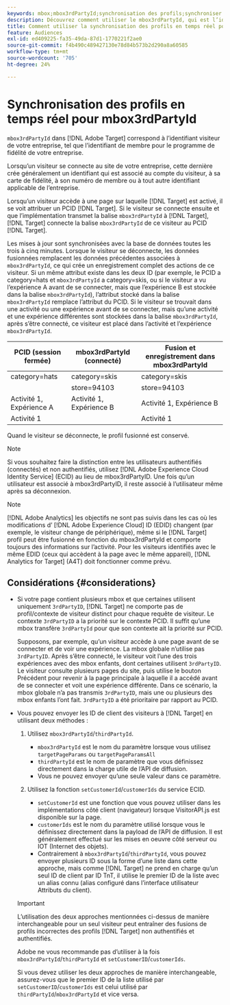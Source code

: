 ```yaml
---
keywords: mbox;mbox3rdPartyId;synchronisation des profils;synchroniser les profils;PCID
description: Découvrez comment utiliser le mbox3rdPartyId, qui est l’identifiant visiteur de votre entreprise, tel que l’identifiant de membre ou le programme de fidélité de votre entreprise.
title: Comment utiliser la synchronisation des profils en temps réel pour mbox3rdPartyId ?
feature: Audiences
exl-id: ed409225-fa35-49da-87d1-1770221f2ae0
source-git-commit: f4b490c489427130e78d84b573b2d290a8a60585
workflow-type: tm+mt
source-wordcount: '705'
ht-degree: 24%

---
```


# Synchronisation des profils en temps réel pour mbox3rdPartyId

`mbox3rdPartyId` dans [!DNL Adobe Target] correspond à l’identifiant visiteur de votre entreprise, tel que l’identifiant de membre pour le programme de fidélité de votre entreprise.

Lorsqu’un visiteur se connecte au site de votre entreprise, cette dernière crée généralement un identifiant qui est associé au compte du visiteur, à sa carte de fidélité, à son numéro de membre ou à tout autre identifiant applicable de l’entreprise.

Lorsqu’un visiteur accède à une page sur laquelle [!DNL Target] est activé, il se voit attribuer un PCID [!DNL Target]. Si le visiteur se connecte ensuite et que l’implémentation transmet la balise `mbox3rdPartyId` à [!DNL Target], [!DNL Target] connecte la balise `mbox3rdPartyId` de ce visiteur au PCID [!DNL Target].

Les mises à jour sont synchronisées avec la base de données toutes les trois à cinq minutes. Lorsque le visiteur se déconnecte, les données fusionnées remplacent les données précédentes associées à `mbox3rdPartyId`, ce qui crée un enregistrement complet des actions de ce visiteur. Si un même attribut existe dans les deux ID (par exemple, le PCID a category=hats et `mbox3rdPartyId` a category=skis, ou si le visiteur a vu l’expérience A avant de se connecter, mais que l’expérience B est stockée dans la balise `mbox3rdPartyId`), l’attribut stocké dans la balise `mbox3rdPartyId` remplace l’attribut du PCID. Si le visiteur se trouvait dans une activité ou une expérience avant de se connecter, mais qu’une activité et une expérience différentes sont stockées dans la balise `mbox3rdPartyId`, après s’être connecté, ce visiteur est placé dans l’activité et l’expérience `mbox3rdPartyId`.

| PCID (session fermée) | mbox3rdPartyId (connecté) | Fusion et enregistrement dans mbox3rdPartyId |
|---|---|---|
| category=hats | category=skis | category=skis |
|  | store=94103 | store=94103 |
| Activité 1, Expérience A | Activité 1, Expérience B | Activité 1, Expérience B |
| Activité 1 |  | Activité 1 |

Quand le visiteur se déconnecte, le profil fusionné est conservé.

>[!NOTE]
>
>Si vous souhaitez faire la distinction entre les utilisateurs authentifiés (connectés) et non authentifiés, utilisez [!DNL Adobe Experience Cloud Identity Service] (ECID) au lieu de mbox3rdPartyID. Une fois qu’un utilisateur est associé à mbox3rdPartyID, il reste associé à l’utilisateur même après sa déconnexion.

>[!NOTE]
>
>[!DNL Adobe Analytics] les objectifs ne sont pas suivis dans les cas où les modifications d’ [!DNL Adobe Experience Cloud] ID (EDID) changent (par exemple, le visiteur change de périphérique), même si le  [!DNL Target] profil peut être fusionné en fonction du mbox3rdPartyId et comporte toujours des informations sur l’activité. Pour les visiteurs identifiés avec le même EDID (ceux qui accèdent à la page avec le même appareil), [!DNL Analytics for Target] (A4T) doit fonctionner comme prévu.

## Considérations {#considerations}

* Si votre page contient plusieurs mbox et que certaines utilisent uniquement `3rdPartyID`, [!DNL Target] ne comporte pas de profil/contexte de visiteur distinct pour chaque requête de visiteur. Le contexte `3rdPartyID` a la priorité sur le contexte PCID. Il suffit qu’une mbox transfère `3rdPartyId` pour que son contexte ait la priorité sur PCID.

   Supposons, par exemple, qu’un visiteur accède à une page avant de se connecter et de voir une expérience. La mbox globale n’utilise pas `3rdPartyID`. Après s’être connecté, le visiteur voit l’une des trois expériences avec des mbox enfants, dont certaines utilisent `3rdPartyID`. Le visiteur consulte plusieurs pages du site, puis utilise le bouton Précédent pour revenir à la page principale à laquelle il a accédé avant de se connecter et voit une expérience différente. Dans ce scénario, la mbox globale n’a pas transmis `3rdPartyID`, mais une ou plusieurs des mbox enfants l’ont fait. `3rdPartyID` a été prioritaire par rapport au PCID.

* Vous pouvez envoyer les ID de client des visiteurs à [!DNL Target] en utilisant deux méthodes :

   1. Utilisez `mbox3rdPartyId`/`thirdPartyId`.

      * `mbox3rdPartyId` est le nom du paramètre lorsque vous utilisez  `targetPageParams` ou  `targetPageParamsAll`
      * `thirdPartyId` est le nom de paramètre que vous définissez directement dans la charge utile de l’API de diffusion.
      * Vous ne pouvez envoyer qu’une seule valeur dans ce paramètre.
   1. Utilisez la fonction `setCustomerId`/`customerIds` du service ECID.

      * `setCustomerId` est une fonction que vous pouvez utiliser dans les implémentations côté client (navigateur) lorsque VisitorAPI.js est disponible sur la page.
      * `customerIds` est le nom du paramètre utilisé lorsque vous le définissez directement dans la payload de l’API de diffusion. Il est généralement effectué sur les mises en oeuvre côté serveur ou IOT (Internet des objets).
      * Contrairement à `mbox3rdPartyId`/`thirdPartyId`, vous pouvez envoyer plusieurs ID sous la forme d’une liste dans cette approche, mais comme [!DNL Target] ne prend en charge qu’un seul ID de client par ID TnT, il utilise le premier ID de la liste avec un alias connu (alias configuré dans l’interface utilisateur Attributs du client).

   >[!IMPORTANT]
   >
   > L’utilisation des deux approches mentionnées ci-dessus de manière interchangeable pour un seul visiteur peut entraîner des fusions de profils incorrectes des profils [!DNL Target] non authentifiés et authentifiés.
   >
   >Adobe ne vous recommande pas d’utiliser à la fois `mbox3rdPartyId`/`thirdPartyId` et `setCustomerID`/`customerIds`.
   >
   >Si vous devez utiliser les deux approches de manière interchangeable, assurez-vous que le premier ID de la liste utilisé par `setCustomerID`/`customerIds` est celui utilisé par `thirdPartyId`/`mbox3rdPartyId` et vice versa.

